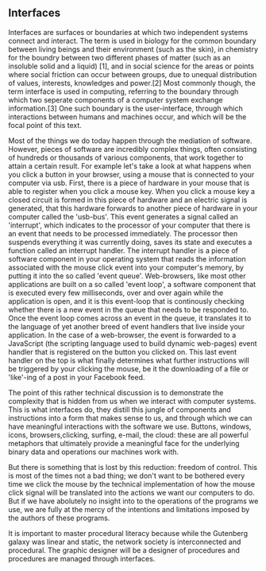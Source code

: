
Interfaces
--

Interfaces are surfaces or boundaries at which two independent systems connect and interact. The term is used in biology for the common boundary between living beings and their environment (such as the skin), in chemistry for the boundry between two different phases of matter (such as an insoluble solid and a liquid) [1], and in social science for the areas or points where social friction can occur between groups, due to unequal distribution of values, interests, knowledges and power.[2] Most commonly though, the term interface is used in computing, referring to the boundary through which two seperate components of a computer system exchange information.[3] One such boundary is the user-interface, through which interactions between humans and machines occur, and which will be the focal point of this text.

Most of the things we do today happen through the mediation of software.
However, pieces of software are incredibly complex things, often consisting of hundreds or thousands of various components, that work together to attain a certain result.
For example let's take a look at what happens when you click a button in your browser, using a mouse that is connected to your computer via usb. First, there is a piece of hardware in your mouse that is able to register when you click a mouse key. When you click a mouse key a closed circuit is formed in this piece of hardware and an electric signal is generated, that this hardware forwards to another piece of hardware in your computer called the 'usb-bus'. This event generates a signal called an 'interrupt', which indicates to the processor of your computer that there is an event that needs to be processed immediately. The processor then suspends everything it was currently doing, saves its state and executes a function called an interrupt handler. The interrupt handler is a piece of software component in your operating system that reads the information associated with the mouse click event into your computer's memory, by putting it into the so called 'event queue'. Web-browsers, like most other applications are built on a so called 'event loop', a software component that is executed every few milliseconds, over and over again while the application is open, and it is this event-loop that is continously checking whether there is a new event in the queue that needs to be responded to. Once the event loop comes across an event in the queue, it translates it to the language of yet another breed of event handlers that live inside your application. In the case of a web-browser, the event is forwarded to a JavaScript (the scripting language used to build dynamic web-pages) event handler that is registered on the button you clicked on. This last event handler on the top is what finally determines what further instructions will be triggered by your clicking the mouse, be it the downloading of a file or 'like'-ing of a post in your Facebook feed.

The point of this rather technical discussion is to demonstrate the complexity that is hidden from us when we interact with computer systems. This is what interfaces do, they distill this jungle of components and instructions into a form that makes sense to us, and through which we can have meaningful interactions with the software we use. Buttons, windows, icons, browsers,clicking, surfing, e-mail, the cloud: these are all powerful metaphors that ultimately provide a meaningful face for the underlying binary data and operations our machines work with.

But there is something that is lost by this reduction: freedom of control. This is most of the times not a bad thing; we don't want to be bothered every time we click the mouse by the technical implementation of how the mouse click signal will be translated into the actions we want our computers to do. But if we have abolutely no insight into to the operations of the programs we use, we are fully at the mercy of the intentions and limitations imposed by the authors of these programs.


It is important to master procedural literacy because while the Gutenberg galaxy was linear and static, the network society is interconnected and procedural.
The graphic designer will be a designer of procedures and procedures are managed through interfaces.
